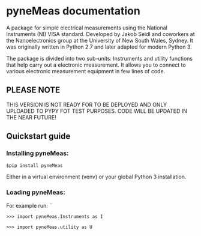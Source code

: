 # pyneMeas documentation 

A package for simple electrical measurements using the National Instruments (NI) VISA standard.
Developed by Jakob Seidl and coworkers at the Nanoelectronics group at the University of New South Wales, Sydney.
It was originally written in Python 2.7 and later adapted for modern Python 3.

The package is divided into two sub-units: Instruments and utility functions that help carry out a electronic measurement.
It allows you to connect to various electronic measurement equipment in few lines of code.

##  PLEASE  NOTE 
THIS VERSION IS NOT READY FOR TO BE DEPLOYED AND ONLY UPLOADED TO PYPY FOT TEST PURPOSES.
CODE WILL BE UPDATED IN THE NEAR FUTURE!
## Quickstart guide
### Installing pyneMeas:
`$pip install pyneMeas` 

Either in a virtual environment (venv) or your global Python 3 installation.
### Loading pyneMeas:

For example run:
`` 

`>>> import pyneMeas.Instruments as I` 

`>>> import pyneMeas.utility as U` 

